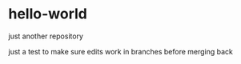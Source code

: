 # hello-world
just another repository

just a test to make sure edits work in branches before merging back
